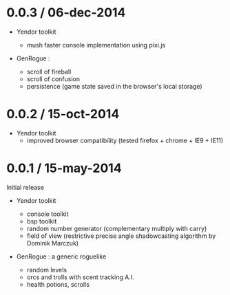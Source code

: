 # 0.0.3 / 06-dec-2014
* Yendor toolkit
	- mush faster console implementation using pixi.js

* GenRogue :
	- scroll of fireball
	- scroll of confusion
	- persistence (game state saved in the browser's local storage)

# 0.0.2 / 15-oct-2014

* Yendor toolkit
	- improved browser compatibility (tested firefox + chrome + IE9 + IE11)

# 0.0.1 / 15-may-2014

Initial release

* Yendor toolkit
	- console toolkit
	- bsp toolkit
	- random number generator (complementary multiply with carry)
	- field of view (restrictive precise angle shadowcasting algorithm by Dominik Marczuk)

* GenRogue : a generic roguelike
	- random levels
	- orcs and trolls with scent tracking A.I.
	- health potions, scrolls
